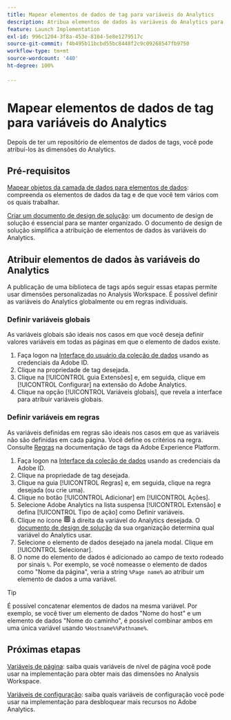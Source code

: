 ```yaml
---
title: Mapear elementos de dados de tag para variáveis do Analytics
description: Atribua elementos de dados às variáveis do Analytics para que você possa usá-los como dimensões no Analysis Workspace.
feature: Launch Implementation
exl-id: 996c1204-3f8a-453e-8104-5e8e1279517c
source-git-commit: f4b495b11bcbd55bc8448f2c9c09268547fb9750
workflow-type: tm+mt
source-wordcount: '440'
ht-degree: 100%

---
```



# Mapear elementos de dados de tag para variáveis do Analytics

Depois de ter um repositório de elementos de dados de tags, você pode atribuí-los às dimensões do Analytics.

## Pré-requisitos

[Mapear objetos da camada de dados para elementos de dados](layer-to-elements.md): compreenda os elementos de dados da tag e de que você tem vários com os quais trabalhar.

[Criar um documento de design de solução](../prepare/solution-design.md): um documento de design de solução é essencial para se manter organizado. O documento de design de solução simplifica a atribuição de elementos de dados às variáveis do Analytics.

## Atribuir elementos de dados às variáveis do Analytics

A publicação de uma biblioteca de tags após seguir essas etapas permite usar dimensões personalizadas no Analysis Workspace. É possível definir as variáveis do Analytics globalmente ou em regras individuais.

### Definir variáveis globais

As variáveis globais são ideais nos casos em que você deseja definir valores variáveis em todas as páginas em que o elemento de dados existe.

1. Faça logon na [Interface do usuário da coleção de dados](https://experience.adobe.com/data-collection) usando as credenciais da Adobe ID.
1. Clique na propriedade de tag desejada.
1. Clique na [!UICONTROL guia Extensões] e, em seguida, clique em [!UICONTROL Configurar] na extensão do Adobe Analytics.
1. Clique na opção [!UICONTROL Variáveis globais], que revela a interface para atribuir variáveis globais.

### Definir variáveis em regras

As variáveis definidas em regras são ideais nos casos em que as variáveis não são definidas em cada página. Você define os critérios na regra. Consulte [Regras](https://experienceleague.adobe.com/docs/experience-platform/tags/ui/rules.html?lang=pt-BR) na documentação de tags da Adobe Experience Platform.

1. Faça logon na [Interface da coleção de dados](https://experience.adobe.com/data-collection) usando as credenciais da Adobe ID.
1. Clique na propriedade de tag desejada.
1. Clique na guia [!UICONTROL Regras] e, em seguida, clique na regra desejada (ou crie uma).
1. Clique no botão [!UICONTROL Adicionar] em [!UICONTROL Ações].
1. Selecione Adobe Analytics na lista suspensa [!UICONTROL Extensão] e defina [!UICONTROL Tipo de ação] como Definir variáveis.
1. Clique no ícone ![Elemento de dados](assets/data-element.png) à direita da variável do Analytics desejada. O [documento de design de solução](../prepare/solution-design.md) da sua organização determina qual variável do Analytics usar.
1. Selecione o elemento de dados desejado na janela modal. Clique em [!UICONTROL Selecionar].
1. O nome do elemento de dados é adicionado ao campo de texto rodeado por sinais `%`. Por exemplo, se você nomeasse o elemento de dados como &quot;Nome da página&quot;, veria a string `%Page name%` ao atribuir um elemento de dados a uma variável.

>[!TIP]
>
>É possível concatenar elementos de dados na mesma variável. Por exemplo, se você tiver um elemento de dados &quot;Nome do host&quot; e um elemento de dados &quot;Nome do caminho&quot;, é possível combinar ambos em uma única variável usando `%Hostname%%Pathname%`.

## Próximas etapas

[Variáveis de página](../vars/page-vars/page-variables.md): saiba quais variáveis de nível de página você pode usar na implementação para obter mais das dimensões no Analysis Workspace.

[Variáveis de configuração](../vars/config-vars/configuration-variables.md): saiba quais variáveis de configuração você pode usar na implementação para desbloquear mais recursos no Adobe Analytics.

